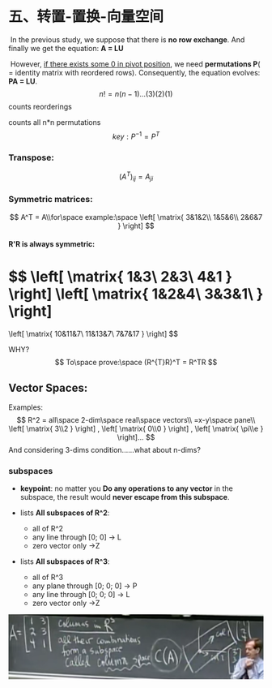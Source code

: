 # 五、转置-置换-向量空间

​	In the previous study, we suppose that there is **no row exchange**. And finally we get the equation: **A = LU**

​	However, <u>if there exists some 0 in pivot position</u>, we need **permutations P**( = identity matrix with reordered rows). Consequently, the equation evolves: **PA = LU**.
$$
n!=n(n-1)...(3)(2)(1)
$$
counts reorderings 

counts all n*n permutations
$$
key:P^{-1}=P^{T}
$$

### Transpose:

$$
(A^{T})_{ij}=A_{ji}
$$

### Symmetric matrices:

$$
A^T = A\\for\space example:\space
\left[
\matrix{
3&1&2\\
1&5&6\\
2&6&7
}
\right]
$$

#### R'R is always symmetric:

$$
\left[
\matrix{
1&3\\
2&3\\
4&1
}
\right]
\left[
\matrix{
1&2&4\\
3&3&1\\
}
\right]
=
\left[
\matrix{
10&11&7\\
11&13&7\\
7&7&17
}
\right]
$$

WHY?
$$
To\space prove:\space (R^{T}R)^T = R^TR
$$

## Vector Spaces:

Examples: 
$$
R^2 = all\space 2-dim\space real\space vectors\\
=x-y\space pane\\
\left[
\matrix{
3\\2
}
\right]
,
\left[
\matrix{
0\\0
}
\right]
,
\left[
\matrix{
\pi\\e
}
\right]...
$$
And considering 3-dims condition......what about n-dims?

### subspaces

- **keypoint**: no matter you **Do any operations to any vector** in the subspace, the result would **never escape from this subspace**.

- lists **All subspaces of R^2**:
  - all of R^2
  - any line through [0; 0]     -> L
  - zero vector only                ->Z
- lists **All subspaces of R^3**:
  - all of R^3
  - any plane through [0; 0; 0]     -> P
  - any line through [0; 0; 0]     -> L
  - zero vector only                ->Z

![](../typora-images/LA-subspaces.png)

